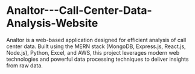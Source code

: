 # Analtor---Call-Center-Data-Analysis-Website
Analtor is a web-based application designed for efficient analysis of call center data. Built using the MERN stack (MongoDB, Express.js, React.js, Node.js), Python, Excel, and AWS, this project leverages modern web technologies and powerful data processing techniques to deliver insights from raw data. 
